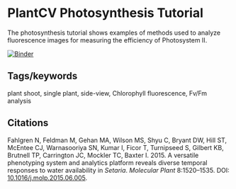 # PlantCV Photosynthesis Tutorial

The photosynthesis tutorial shows examples of methods used to analyze
fluorescence images for measuring the efficiency of Photosystem II.

[![Binder](https://mybinder.org/badge_logo.svg)](https://mybinder.org/v2/gh/danforthcenter/plantcv-binder/HEAD?filepath=notebooks/photosynthesis_tutorial/psII_tutorial.ipynb)

## Tags/keywords

plant shoot, single plant, side-view, Chlorophyll fluorescence, Fv/Fm analysis

## Citations

Fahlgren N, Feldman M, Gehan MA, Wilson MS, Shyu C, Bryant DW, Hill ST,
McEntee CJ, Warnasooriya SN, Kumar I, Ficor T, Turnipseed S, Gilbert KB,
Brutnell TP, Carrington JC, Mockler TC, Baxter I. 2015. A versatile phenotyping
system and analytics platform reveals diverse temporal responses to water
availability in *Setaria*. *Molecular Plant* 8:1520–1535. DOI:
[10.1016/j.molp.2015.06.005](https://doi.org/10.1016/j.molp.2015.06.005).
